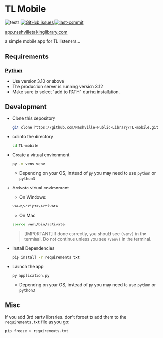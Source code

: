 # TL Mobile

![tests](https://github.com/Nashville-Public-Library/TL-mobile/actions/workflows/main.yml/badge.svg)
[![GitHub issues](https://img.shields.io/github/issues/Nashville-Public-Library/TL-mobile.png)](https://github.com/Nashville-Public-Library/TL-mobile/issues)
[![last-commit](https://img.shields.io/github/last-commit/Nashville-Public-Library/TL-mobile)](https://github.com/Nashville-Public-Library/TL-mobile/commits/main)


[app.nashvilletalkinglibrary.com](https://app.nashvilletalkinglibrary.com)

 a simple mobile app for TL listeners...

## Requirements

### [Python](https://www.python.org/downloads/)

- Use version 3.10 or above
- The production server is running version 3.12
- Make sure to select "add to PATH" during installation.

## Development

- Clone this depository
    ````bash
    git clone https://github.com/Nashville-Public-Library/TL-mobile.git
    ````

- cd into the directory
    ````bash
    cd TL-mobile
    ````

- Create a virtual environment
    ````bash 
    py -m venv venv
    ````
    - Depending on your OS, instead of `py` you may need to use `python` or `python3`


- Activate virtual environment
    - On Windows:

    ````bash
    venv\Scripts\activate
    ````
    - On Mac:

    ````bash
    source venv/bin/activate
    ````

    >[IMPORTANT]
    >If done correctly, you should see `(venv)` in the terminal. Do not continue unless you see `(venv)` in the terminal.


- Install Dependencies
    ````bash
    pip install -r requirements.txt
    ````

- Launch the app
    ````bash
    py application.py
    ````
    - Depending on your OS, instead of `py` you may need to use `python` or `python3`

## Misc

If you add 3rd party libraries, don't forget to add them to the `requirements.txt` file as you go: 
````bash
pip freeze > requirements.txt
````